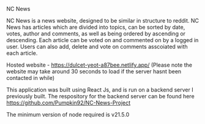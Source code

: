 NC News

NC News is a news website, designed to be similar in structure to reddit. NC News has articles which are divided into topics, can be sorted by date, votes, author and comments, as well as being ordered by ascending or descending. Each article can be voted on and commented on by a logged in user.
Users can also add, delete and vote on comments asscoiated with each article.

Hosted website - https://dulcet-yeot-a87bee.netlify.app/
(Please note the website may take around 30 seconds to load if the server hasnt been contacted in while)

This application was built using React Js, and is run on a backend server I previously built.
The respository for the backend server can be found here https://github.com/Pumpkin92/NC-News-Project

The minimum version of node required is v21.5.0
